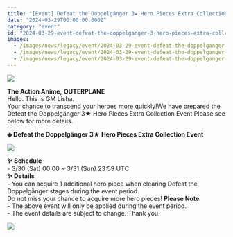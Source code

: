 ```yaml
---
title: "[Event] Defeat the Doppelgänger 3★ Hero Pieces Extra Collection Event"
date: "2024-03-29T00:00:00.000Z"
category: "event"
id: "2024-03-29-event-defeat-the-doppelganger-3-hero-pieces-extra-collection-event"
images:
  - /images/news/legacy/event/2024-03-29-event-defeat-the-doppelganger-3-hero-pieces-extra-collection-event/726dc1f5eada4227b09942cffecb4235.webp
  - /images/news/legacy/event/2024-03-29-event-defeat-the-doppelganger-3-hero-pieces-extra-collection-event/8563a47ea9eb4ac8af9f0062319cca47_002.webp
  - /images/news/legacy/event/2024-03-29-event-defeat-the-doppelganger-3-hero-pieces-extra-collection-event/bd70238ef3784938aae1b80ee349b585.webp
---
```


![](/images/news/legacy/event/2024-03-29-event-defeat-the-doppelganger-3-hero-pieces-extra-collection-event/726dc1f5eada4227b09942cffecb4235.webp)  

**The Action Anime,** **OUTERPLANE**  
Hello. This is GM Lisha.  
Your chance to transcend your heroes more quickly!We have prepared the Defeat the Doppelgänger 3★ Hero Pieces Extra Collection Event.Please see below for more details.

**◈ Defeat the Doppelgänger** **3★** **Hero Pieces Extra Collection Event**

![](/images/news/legacy/event/2024-03-29-event-defeat-the-doppelganger-3-hero-pieces-extra-collection-event/8563a47ea9eb4ac8af9f0062319cca47_002.webp)  
  

**✨** **Schedule**   
\- 3/30 (Sat) 00:00 ~ 3/31 (Sun) 23:59 UTC  
**✨** **Details**  
\- You can acquire 1 additional hero piece when clearing Defeat the Doppelgänger stages during the event period.  
Do not miss your chance to acquire more hero pieces! **Please Note**  
\- The above event will only be applied during the event period.  
\- The event details are subject to change. Thank you.

![](/images/news/legacy/event/2024-03-29-event-defeat-the-doppelganger-3-hero-pieces-extra-collection-event/bd70238ef3784938aae1b80ee349b585.webp)
